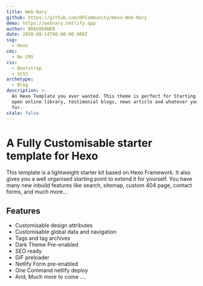 ```yaml
---
title: Web-Nary
github: https://github.com/DFCommunity/Hexo-Web-Nary
demo: https://webnary.netlify.app
author: BRAVO68WEB
date: 2020-08-14T00:00:00.000Z
ssg:
  - Hexo
cms:
  - No CMS
css:
  - Bootstrap
  - SCSS
archetype:
  - Blog
description: >-
  An Hexo Template you ever wanted. This theme is perfect for Starting an Blog,
  open online library, testimonial blogs, news article and whatever you need it
  for.
stale: false
---
```


# A Fully Customisable starter template for Hexo

This template is a lightweight starter kit based on Hexo Framework. It also gives you a well organised starting point to extend it for yourself.​
You have many new inbuild features like search, sitemap, custom 404 page, contact forms, and much more...

## Features

  * Customisable design attributes
  * Customisable global data and navigation
  * Tags and tag archives
  * Dark Theme Pre-enabled
  * SEO ready
  * GIF preloader
  * Netlify Form pre-enabled
  * One Command netlify deploy
  * And, Much more to come ....
